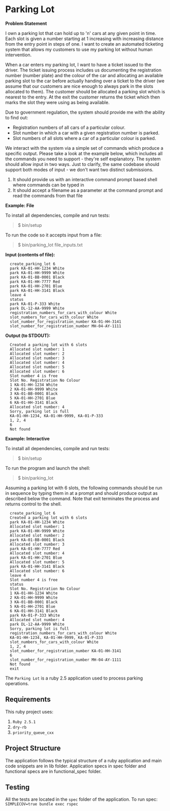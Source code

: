 # Parking Lot 

**Problem Statement**

I own a parking lot that can hold up to 'n' cars at any given point in time. Each slot is given a number starting at 1 increasing with increasing distance from the entry point in steps of one. I want to create an automated ticketing system that allows my customers to use my parking lot without human intervention.

When a car enters my parking lot, I want to have a ticket issued to the driver. The
ticket issuing process includes us documenting the registration number (number
plate) and the colour of the car and allocating an available parking slot to the car
before actually handing over a ticket to the driver (we assume that our customers are nice enough to always park in the slots allocated to them). The customer should be allocated a parking slot which is nearest to the entry. At the exit the customer returns the ticket which then marks the slot they were using as being available.

Due to government regulation, the system should provide me with the ability to find out:

 - Registration numbers of all cars of a particular colour. 
 - Slot number in which a car with a given registration number is parked. 
 - Slot numbers of all slots where a car of a particular colour is parked.

We interact with the system via a simple set of commands which produce a specific output. Please take a look at the example below, which includes all the commands you need to support - they're self explanatory. 
The system should allow input in two ways. Just to clarify, the same codebase should support both modes of input - we don't want two distinct submissions.

 1. It should provide us with an interactive command prompt based shell
    where commands can be typed in
 2. It should accept a filename as a parameter at the command prompt and
    read the commands from that file

**Example: File**

To install all dependencies, compile and run tests:

> $ bin/setup

To run the code so it accepts input from a file:

> $ bin/parking_lot file_inputs.txt

**Input (contents of file):**

````
  create_parking_lot 6 
  park KA-01-HH-1234 White 
  park KA-01-HH-9999 White
  park KA-01-BB-0001 Black 
  park KA-01-HH-7777 Red 
  park KA-01-HH-2701 Blue 
  park KA-01-HH-3141 Black 
  leave 4 
  status 
  park KA-01-P-333 White
  park DL-12-AA-9999 White 
  registration_numbers_for_cars_with_colour White 
  slot_numbers_for_cars_with_colour White
  slot_number_for_registration_number KA-01-HH-3141
  slot_number_for_registration_number MH-04-AY-1111
````

**Output (to STDOUT):**

````
  Created a parking lot with 6 slots 
  Allocated slot number: 1 
  Allocated slot number: 2 
  Allocated slot number: 3 
  Allocated slot number: 4
  Allocated slot number: 5 
  Allocated slot number: 6 
  Slot number 4 is free 
  Slot No. Registration No Colour 
  1 KA-01-HH-1234 White 
  2 KA-01-HH-9999 White 
  3 KA-01-BB-0001 Black 
  5 KA-01-HH-2701 Blue 
  6 KA-01-HH-3141 Black 
  Allocated slot number: 4 
  Sorry, parking lot is full 
  KA-01-HH-1234, KA-01-HH-9999, KA-01-P-333 
  1, 2, 4 
  6 
  Not found
````
**Example: Interactive**

To install all dependencies, compile and run tests:

> $ bin/setup

To run the program and launch the shell:

> $ bin/parking_lot

Assuming a parking lot with 6 slots, the following commands should be run in
sequence by typing them in at a prompt and should produce output as described
below the command. Note that exit terminates the process and returns control to
the shell.

````
  create_parking_lot 6 
  Created a parking lot with 6 slots 
  park KA-01-HH-1234 White 
  Allocated slot number: 1  
  park KA-01-HH-9999 White 
  Allocated slot number: 2 
  park KA-01-BB-0001 Black 
  Allocated slot number: 3 
  park KA-01-HH-7777 Red 
  Allocated slot number: 4 
  park KA-01-HH-2701 Blue 
  Allocated slot number: 5 
  park KA-01-HH-3141 Black 
  Allocated slot number: 6 
  leave 4 
  Slot number 4 is free 
  status 
  Slot No. Registration No Colour 
  1 KA-01-HH-1234 White 
  2 KA-01-HH-9999 White 
  3 KA-01-BB-0001 Black 
  5 KA-01-HH-2701 Blue 
  6 KA-01-HH-3141 Black 
  park KA-01-P-333 White 
  Allocated slot number: 4
  park DL-12-AA-9999 White 
  Sorry, parking lot is full 
  registration_numbers_for_cars_with_colour White 
  KA-01-HH-1234, KA-01-HH-9999, KA-01-P-333
  slot_numbers_for_cars_with_colour White
  1, 2, 4 
  slot_number_for_registration_number KA-01-HH-3141 
  6
  slot_number_for_registration_number MH-04-AY-1111 
  Not found 
  exit
````

The `Parking Lot` is a ruby 2.5 application used to process parking operations.

## Requirements
This ruby project uses:
1. `Ruby 2.5.1`
2. `dry-rb`
3. `priority_queue_cxx`


## Project Structure

The application follows the typical structure of a ruby application and main code snippets are in lib folder.
Application specs in spec folder and functional specs are in functional_spec folder.

## Testing

All the tests are located in the `spec`  folder of the application.
To run spec: `SIMPLECOV=true bundle exec rspec`

